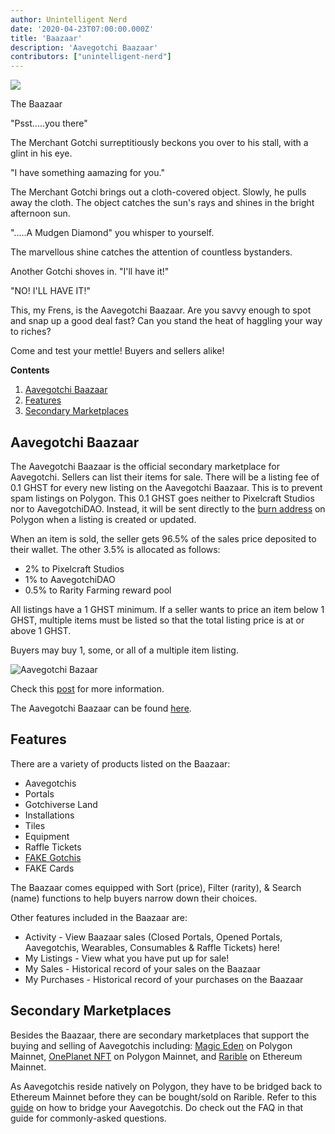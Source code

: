 ```yaml
---
author: Unintelligent Nerd
date: '2020-04-23T07:00:00.000Z'
title: 'Baazaar'
description: 'Aavegotchi Baazaar'
contributors: ["unintelligent-nerd"]
---
```


<div class="headerImageContainer">
<img class="headerImage" src="/baazaar/baazaar.gif">
<p class="headerImageText">The Baazaar</p>
</div>

"Psst.....you there"

The Merchant Gotchi surreptitiously beckons you over to his stall, with a glint in his eye.

"I have something aamazing for you."

The Merchant Gotchi brings out a cloth-covered object. Slowly, he pulls away the cloth. The object catches the sun's rays and shines in the bright afternoon sun.

".....A Mudgen Diamond" you whisper to yourself.

The marvellous shine catches the attention of countless bystanders. 

Another Gotchi shoves in. "I'll have it!"

"NO! I'LL HAVE IT!"

This, my Frens, is the Aavegotchi Baazaar. Are you savvy enough to spot and snap up a good deal fast? Can you stand the heat of haggling your way to riches?

Come and test your mettle! Buyers and sellers alike!

<div class="contentsBox">

**Contents**

<ol>
<li><a href=#aavegotchi-baazaar>Aavegotchi Baazaar</a></li>
<li><a href=#features>Features</a></li>
<li><a href=#secondary-marketplaces>Secondary Marketplaces</a></li>
</ol>

</div>

## Aavegotchi Baazaar

The Aavegotchi Baazaar is the official secondary marketplace for Aavegotchi. Sellers can list their items for sale. There will be a listing fee of 0.1 GHST for every new listing on the Aavegotchi Baazaar. This is to prevent spam listings on Polygon. This 0.1 GHST goes neither to Pixelcraft Studios nor to AavegotchiDAO. Instead, it will be sent directly to the [burn address](https://explorer-mainnet.maticvigil.com/address/0xFFfFfFffFFfffFFfFFfFFFFFffFFFffffFfFFFfF/tokens) on Polygon when a listing is created or updated.

When an item is sold, the seller gets 96.5% of the sales price deposited to their wallet. The other 3.5% is allocated as follows:
* 2% to Pixelcraft Studios
* 1% to AavegotchiDAO
* 0.5% to Rarity Farming reward pool

All listings have a 1 GHST minimum. If a seller wants to price an item below 1 GHST, multiple items must be listed so that the total listing price is at or above 1 GHST.

Buyers may buy 1, some, or all of a multiple item listing.

<img class = "bodyImage" src = "/baazaar/baazaar.png" alt = "Aavegotchi Bazaar">

Check this [post](https://aavegotchi.medium.com/surprise-were-launching-an-aavegotchi-nft-marketplace-f8a388e89d7f) for more information.

The Aavegotchi Baazaar can be found [here](https://app.aavegotchi.com/baazaar).

## Features
There are a variety of products listed on the Baazaar:

* Aavegotchis
* Portals
* Gotchiverse Land
* Installations
* Tiles
* Equipment
* Raffle Tickets
* [FAKE Gotchis](https://www.fakegotchis.com/)
* FAKE Cards

The Baazaar comes equipped with Sort (price), Filter (rarity), & Search (name) functions to help buyers narrow down their choices.

Other features included in the Baazaar are:

* Activity - View Baazaar sales (Closed Portals, Opened Portals, Aavegotchis, Wearables, Consumables & Raffle Tickets) here!
* My Listings - View what you have put up for sale!
* My Sales - Historical record of your sales on the Baazaar
* My Purchases - Historical record of your purchases on the Baazaar

## Secondary Marketplaces

Besides the Baazaar, there are secondary marketplaces that support the buying and selling of Aavegotchis including: [Magic Eden](https://magiceden.io/) on Polygon Mainnet, [OnePlanet NFT](https://www.oneplanetnft.io/) on Polygon Mainnet, and [Rarible](https://rarible.com/) on Ethereum Mainnet.

As Aavegotchis reside natively on Polygon, they have to be bridged back to Ethereum Mainnet before they can be bought/sold on Rarible. Refer to this [guide](https://aavegotchi.medium.com/aavegotchis-are-bridging-to-ethereum-with-3x-rewards-for-trading-344432eded9f) on how to bridge your Aavegotchis. Do check out the FAQ in that guide for commonly-asked questions.


